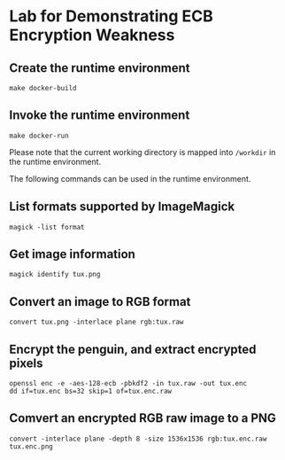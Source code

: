 # Lab for Demonstrating ECB Encryption Weakness

## Create the runtime environment

`make docker-build`

## Invoke the runtime environment

`make docker-run`

Please note that the current working directory is mapped into `/workdir` in the runtime environment.

The following commands can be used in the runtime environment.

## List formats supported by ImageMagick

`magick -list format`

## Get image information

`magick identify tux.png`

## Convert an image to RGB format

`convert tux.png -interlace plane rgb:tux.raw`

## Encrypt the penguin, and extract encrypted pixels

```
openssl enc -e -aes-128-ecb -pbkdf2 -in tux.raw -out tux.enc
dd if=tux.enc bs=32 skip=1 of=tux.enc.raw
```

## Comvert an encrypted RGB raw image to a PNG

`convert -interlace plane -depth 8 -size 1536x1536 rgb:tux.enc.raw tux.enc.png`
